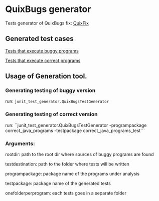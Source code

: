 # QuixBugs generator

Tests generator of QuixBugs fix:
[QuixFix](https://github.com/jkoppel/QuixBugs/)

## Generated test cases

[Tests that execute buggy programs](/src/main/java/java_programs_test)

[Tests that execute correct programs](/src/main/java/correct_java_programs_test)

## Usage of Generation tool.

### Generating testing of buggy version

run: ``junit_test_generator.QuixBugsTestGenerator``

### Generating testing of correct version

run: ``junit_test_generator.QuixBugsTestGenerator -programpackage correct_java_programs -testpackage correct_java_programs_test```



### Arguments:

rootdir: path to the root dir where sources of buggy programs are found

testdestination: path to the folder where tests will be written

programpackage: package name of the programs under analysis

testpackage: package name of the generated 	tests

onefolderperprogram: each tests goes in a separate folder
	